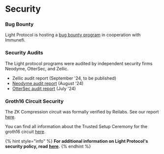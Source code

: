 # Security

### Bug Bounty

Light Protocol is hosting a [bug bounty program](https://immunefi.com/bug-bounty/light-protocol/information/) in cooperation with Immunefi.

### Security Audits

The Light protocol programs were audited by independent security firms Neodyme, OtterSec, and Zellic.

* Zellic audit report (September '24, to be published)
* [Neodyme audit report](https://github.com/Lightprotocol/light-protocol/blob/main/audits/neodyme\_v1\_audit.pdf) (August '24)&#x20;
* [OtterSec audit report](https://github.com/Lightprotocol/light-protocol/blob/main/audits/ottersec\_v1\_audit.pdf) (July '24)

### Groth16 Circuit Security

The ZK Compression circuit was formally verified by Reilabs. See our report [here](https://github.com/Lightprotocol/light-protocol/blob/main/audits/reilabs\_circuits\_formal\_verification\_report.pdf).

You can find all information about the Trusted Setup Ceremony for the groth16 circuit [here](https://github.com/Lightprotocol/gnark-mt-setup/blob/main/README.md).

{% hint style="info" %}
**For additional information on Light Protocol's security policy, read** [**here**](https://github.com/Lightprotocol/light-protocol/blob/main/SECURITY.md)**.**&#x20;
{% endhint %}

